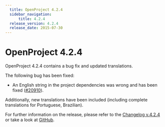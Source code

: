 ```yaml
---
  title: OpenProject 4.2.4
  sidebar_navigation:
      title: 4.2.4
  release_version: 4.2.4
  release_date: 2015-07-30
---
```


# OpenProject 4.2.4

OpenProject 4.2.4 contains a bug fix and updated translations.

The following bug has been fixed:

  - An English string in the project dependencies was wrong and has been
    fixed
    ([#20910](https://community.openproject.org/work_packages/20910)).

Additionally, new translations have been included (including complete
translations for Portuguese, Brazilian).

For further information on the release, please refer to the 
[Changelog v.4.2.4](https://community.openproject.org/versions/752) 
or take a look at 
[GitHub](https://github.com/opf/openproject/tree/v4.2.4).
